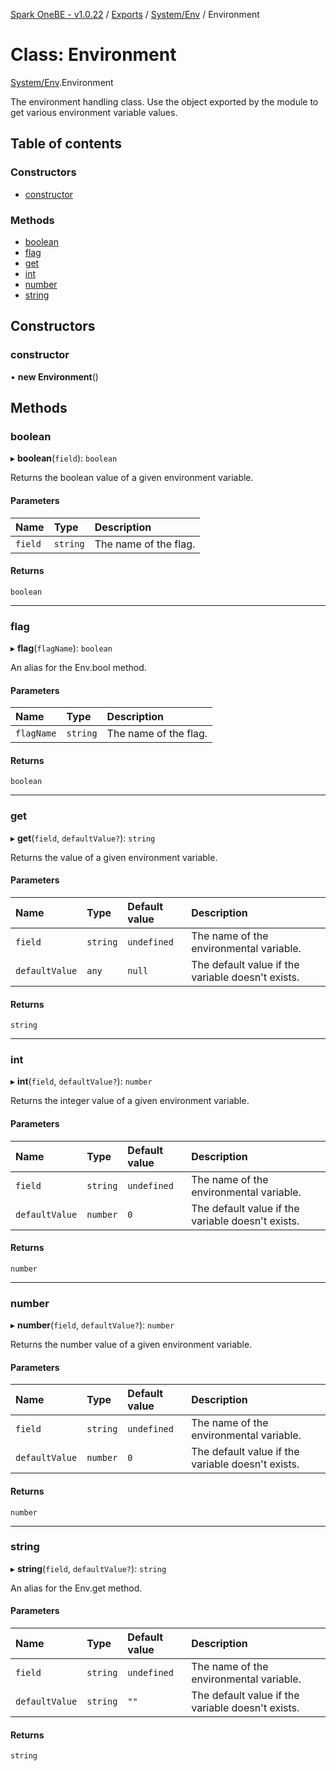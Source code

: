 [Spark OneBE - v1.0.22](../README.md) / [Exports](../modules.md) / [System/Env](../modules/System_Env.md) / Environment

# Class: Environment

[System/Env](../modules/System_Env.md).Environment

The environment handling class. Use the object exported
by the module to get various environment variable values.

## Table of contents

### Constructors

- [constructor](System_Env.Environment.md#constructor)

### Methods

- [boolean](System_Env.Environment.md#boolean)
- [flag](System_Env.Environment.md#flag)
- [get](System_Env.Environment.md#get)
- [int](System_Env.Environment.md#int)
- [number](System_Env.Environment.md#number)
- [string](System_Env.Environment.md#string)

## Constructors

### constructor

• **new Environment**()

## Methods

### boolean

▸ **boolean**(`field`): `boolean`

Returns the boolean value of a given environment variable.

#### Parameters

| Name | Type | Description |
| :------ | :------ | :------ |
| `field` | `string` | The name of the flag. |

#### Returns

`boolean`

___

### flag

▸ **flag**(`flagName`): `boolean`

An alias for the Env.bool method.

#### Parameters

| Name | Type | Description |
| :------ | :------ | :------ |
| `flagName` | `string` | The name of the flag. |

#### Returns

`boolean`

___

### get

▸ **get**(`field`, `defaultValue?`): `string`

Returns the value of a given environment variable.

#### Parameters

| Name | Type | Default value | Description |
| :------ | :------ | :------ | :------ |
| `field` | `string` | `undefined` | The name of the environmental variable. |
| `defaultValue` | `any` | `null` | The default value if the variable doesn't exists. |

#### Returns

`string`

___

### int

▸ **int**(`field`, `defaultValue?`): `number`

Returns the integer value of a given environment variable.

#### Parameters

| Name | Type | Default value | Description |
| :------ | :------ | :------ | :------ |
| `field` | `string` | `undefined` | The name of the environmental variable. |
| `defaultValue` | `number` | `0` | The default value if the variable doesn't exists. |

#### Returns

`number`

___

### number

▸ **number**(`field`, `defaultValue?`): `number`

Returns the number value of a given environment variable.

#### Parameters

| Name | Type | Default value | Description |
| :------ | :------ | :------ | :------ |
| `field` | `string` | `undefined` | The name of the environmental variable. |
| `defaultValue` | `number` | `0` | The default value if the variable doesn't exists. |

#### Returns

`number`

___

### string

▸ **string**(`field`, `defaultValue?`): `string`

An alias for the Env.get method.

#### Parameters

| Name | Type | Default value | Description |
| :------ | :------ | :------ | :------ |
| `field` | `string` | `undefined` | The name of the environmental variable. |
| `defaultValue` | `string` | `""` | The default value if the variable doesn't exists. |

#### Returns

`string`
